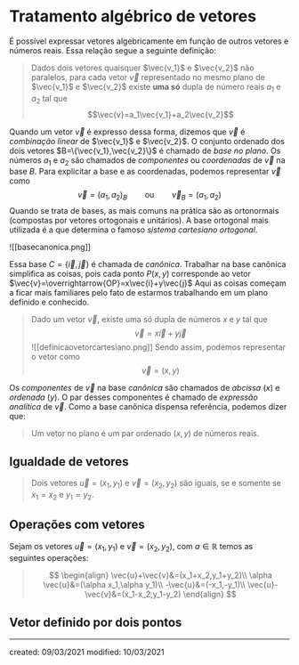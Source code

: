 # Tratamento algébrico de vetores
É possível expressar vetores algebricamente em função de outros vetores e números reais. Essa relação segue a seguinte definição:
> Dados dois vetores quaisquer $\vec{v_1}$ e $\vec{v_2}$ não paralelos, para cada vetor $\vec{v}$ representado no mesmo plano de $\vec{v_1}$ e $\vec{v_2}$ existe **uma só** dupla de número reais $a_1$ e $a_2$ tal que$$\vec{v}=a_1\vec{v_1}+a_2\vec{v_2}$$

Quando um vetor $\vec{v}$ é expresso dessa forma, dizemos que $\vec{v}$ é *combinação linear* de $\vec{v_1}$ e $\vec{v_2}$.
O conjunto ordenado dos dois vetores $B=\{\vec{v_1},\vec{v_2}\}$ é chamado de *base no plano*. Os números $a_1$ e $a_2$ são chamados de *componentes* ou *coordenadas* de $\vec{v}$ na base $B$.
Para explicitar a base e as coordenadas, podemos representar $\vec{v}$ como
 $$\vec{v}={(a_1,a_2)}_B \qquad\text{ou}\qquad \vec{v}_B=(a_1,a_2)$$
 Quando se trata de bases, as mais comuns na prática são as ortonormais (compostas por vetores ortogonais e unitários). A base ortogonal mais utilizada é a que determina o famoso *sistema cartesiano ortogonal*. 
 
 ![[basecanonica.png]]
 
Essa base $C=\{\vec{i},\vec{j}\}$ é chamada de *canônica*. Trabalhar na base canônica simplifica as coisas, pois cada ponto $P(x,y)$ corresponde ao vetor $\vec{v}=\overrightarrow{OP}=x\vec{i}+y\vec{j}$
Aqui as coisas começam a ficar mais familiares pelo fato de estarmos trabalhando em um plano definido e conhecido.
> Dado um vetor $\vec{v}$, existe uma só dupla de números $x$ e $y$ tal que$$\vec{v}=x\vec{i}+y\vec{j}$$
![[definicaovetorcartesiano.png]]
Sendo assim, podemos representar o vetor como $$\vec{v}=(x,y)$$

Os *componentes* de $\vec{v}$ na base *canônica* são chamados de *abcissa* ($x$) e *ordenada* ($y$). O par desses componentes é chamado de *expressão analítica* de $\vec{v}$. Como a base canônica dispensa referência, podemos dizer que:
> Um vetor no plano é um par ordenado $(x,y)$ de números reais.

## Igualdade de vetores
> Dois vetores $\vec{u}=(x_1,y_1)$ e $\vec{v}=(x_2,y_2)$ são iguais, se e somente se $x_1=x_2$ e $y_1=y_2$.

## Operações com vetores
Sejam os vetores $\vec{u}=(x_1,y_1)$ e $\vec{v}=(x_2,y_2)$, com $a\in\mathbb{R}$ temos as seguintes operações:
>$$
\begin{align}
  \vec{u}+\vec{v}&=(x_1+x_2,y_1+y_2)\\
   \alpha \vec{u}&=(\alpha x_1,\alpha y_1)\\
   -\vec{u}&=(-x_1,-y_1)\\
   \vec{u}-\vec{v}&=(x_1-x_2,y_1-y_2)
\end{align}
>$$

## Vetor definido por dois pontos



---

created: 09/03/2021
modified: 10/03/2021
